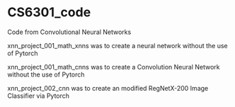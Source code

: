 # CS6301_code

Code from Convolutional Neural Networks

xnn_project_001_math_xnns was to create a neural network without the use of Pytorch

xnn_project_001_math_cnns was to create a Convolution Neural Network without the use of Pytorch

xnn_project_002_cnn was to create an modified RegNetX-200 Image Classifier via Pytorch 

